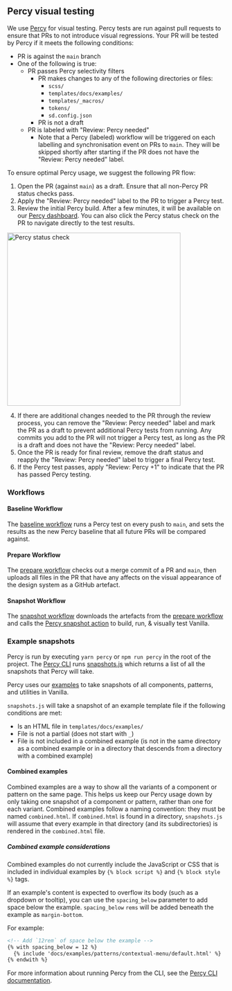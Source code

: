 ## Percy visual testing

We use [Percy](https://percy.io) for visual testing. Percy tests are run against pull requests to
ensure that PRs to not introduce visual regressions. Your PR will be tested by Percy if it meets the following conditions:

- PR is against the `main` branch
- One of the following is true:
    - PR passes Percy selectivity filters
        - PR makes changes to any of the following directories or files:
            - `scss/`
            - `templates/docs/examples/`
            - `templates/_macros/`
            - `tokens/`
            - `sd.config.json`
        - PR is not a draft
    - PR is labeled with "Review: Percy needed"
        - Note that a Percy (labeled) workflow will be triggered on each labelling and synchronisation event on PRs to `main`. They will be skipped shortly after starting if the PR does not have the "Review: Percy needed" label.

To ensure optimal Percy usage, we suggest the following PR flow:

1. Open the PR (against `main`) as a draft. Ensure that all non-Percy PR status checks pass.
2. Apply the "Review: Percy needed" label to the PR to trigger a Percy test.
3. Review the initial Percy build. After a few minutes, it will be available on our [Percy dashboard](https://percy.io/bb49709b/vanilla-framework). You can also click the Percy status check on the PR to navigate directly to the test results.

<img src="https://assets.ubuntu.com/v1/a4b79af3-percy_status_check.png" alt="Percy status check" width="400">

4. If there are additional changes needed to the PR through the review process, you can remove the "Review: Percy needed"
   label and mark the PR as a draft to prevent additional Percy tests from running. Any commits you add to the PR will not trigger a Percy test, as long as the PR is a draft and does not have the "Review: Percy needed" label.
5. Once the PR is ready for final review, remove the draft status and reapply the "Review: Percy needed" label to trigger
   a final Percy test.
6. If the Percy test passes, apply "Review: Percy +1" to indicate that the PR has passed Percy testing.

### Workflows

#### Baseline Workflow
The [baseline workflow](workflows/percy-baseline.yml) runs a Percy test on every push to `main`, and sets the results
as the new Percy baseline that all future PRs will be compared against.

#### Prepare Workflow
The [prepare workflow](workflows/percy-prepare.yml) checks out a merge commit of a PR and `main`, then 
uploads all files in the PR that have any affects on the visual appearance of the design system as a GitHub artefact.

#### Snapshot Workflow
The [snapshot workflow](workflows/pr-percy-snapshots.yml) downloads the artefacts from the [prepare workflow](#prepare-workflow) 
and calls the [Percy snapshot action](actions/percy-snapshot/action.yml) to build, run, & visually test Vanilla.

### Example snapshots
Percy is run by executing `yarn percy` or `npm run percy` in the root of the project. The [Percy CLI](https://github.com/percy/cli) 
runs [snapshots.js](../snapshots.js) which returns a list of all the snapshots that Percy will take.

Percy uses our [examples](https://vanillaframework.io/docs/examples) to take snapshots of all components, patterns, and utilities in Vanilla.

`snapshots.js` will take a snapshot of an example template file if the following conditions are met:
- Is an HTML file in `templates/docs/examples/`
- File is not a partial (does not start with `_`)
- File is not included in a combined example (is not in the same directory as a combined example or in a directory that descends from a directory with a combined example)

#### Combined examples
Combined examples are a way to show all the variants of a component or pattern on the same page. This helps us keep our 
Percy usage down by only taking one snapshot of a component or pattern, rather than one for each variant.
Combined examples follow a naming convention: they must be named `combined.html`. 
If `combined.html` is found in a directory, `snapshots.js` will assume that every example in that directory (and its subdirectories) is rendered in the `combined.html` file.

##### Combined example considerations
Combined examples do not currently include the JavaScript or CSS that is included in individual examples by `{% block script %}` and `{% block style %}` tags.

If an example's content is expected to overflow its body (such as a dropdown or tooltip), you can use the `spacing_below` parameter to add space below the example.
`spacing_below` `rems` will be added beneath the example as `margin-bottom`. 

For example:
```html
<!-- Add `12rem` of space below the example -->
{% with spacing_below = 12 %}
  {% include 'docs/examples/patterns/contextual-menu/default.html' %}
{% endwith %}
```

For more information about running Percy from the CLI, see the [Percy CLI documentation](https://www.browserstack.com/docs/percy/take-percy-snapshots/snapshots-via-cli#advanced-options).